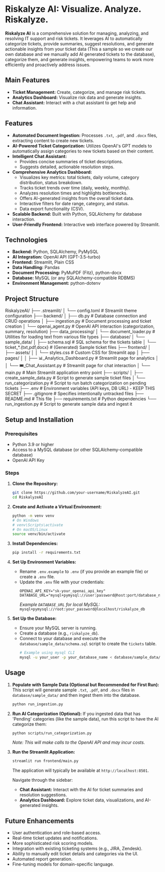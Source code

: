 <!-- File path: README.md -->
# Riskalyze AI: Visualize. Analyze. Riskalyze.

**Riskalyze AI** is a comprehensive solution for managing, analyzing, and resolving IT support and risk tickets. It leverages AI to automatically categorize tickets, provide summaries, suggest resolutions, and generate actionable insights from your ticket data (This a sample so we create our own database and we manually add AI generated tickets to the database), categorize them, and generate insights, empowering teams to work more efficiently and proactively address issues.

## Main Features

*   **Ticket Management:** Create, categorize, and manage risk tickets.
*   **Analytics Dashboard:** Visualize risk data and generate insights.
*   **Chat Assistant:** Interact with a chat assistant to get help and information.

## Features 

*   **Automated Document Ingestion:** Processes `.txt`, `.pdf`, and `.docx` files, extracting content to create new tickets.
*   **AI-Powered Ticket Categorization:** Utilizes OpenAI's GPT models to automatically assign categories to new tickets based on their content.
*   **Intelligent Chat Assistant:**
    *   Provides concise summaries of ticket descriptions.
    *   Suggests detailed, actionable resolution steps.
*   **Comprehensive Analytics Dashboard:**
    *   Visualizes key metrics: total tickets, daily volume, category distribution, status breakdown.
    *   Tracks ticket trends over time (daily, weekly, monthly).
    *   Analyzes resolution times and highlights bottlenecks.
    *   Offers AI-generated insights from the overall ticket data.
    *   Interactive filters for date range, category, and status.
    *   Data export functionality (CSV).
*   **Scalable Backend:** Built with Python, SQLAlchemy for database interaction.
*   **User-Friendly Frontend:** Interactive web interface powered by Streamlit.

## Technologies

*   **Backend:** Python, SQLAlchemy, PyMySQL
*   **AI Integration:** OpenAI API (GPT-3.5-turbo)
*   **Frontend:** Streamlit, Plain CSS
*   **Data Handling:** Pandas
*   **Document Processing:** PyMuPDF (Fitz), python-docx
*   **Database:** MySQL (or any SQLAlchemy-compatible RDBMS)
*   **Environment Management:** python-dotenv

## Project Structure
RiskalyzeAI/
├── .streamlit/
│ └── config.toml # Streamlit theme configuration
├── backend/
│ ├── db.py # Database connection and CRUD operations
│ ├── ingestion.py # Document processing and ticket creation
│ └── openai_agent.py # OpenAI API interaction (categorization, summary, resolution)
├── data_processing/
│ └── document_loader.py # Utilities for loading text from various file types
├── database/
│ └── sample_data/
│ ├── schema.sql # SQL schema for the tickets table
│ └── ticket_*.{txt,pdf,docx} # (Generated) Sample ticket files
├── frontend/
│ ├── assets/
│ │ └── styles.css # Custom CSS for Streamlit app
│ ├── pages/
│ │ ├── 📊_Analytics_Dashboard.py # Streamlit page for analytics
│ │ └── 🎟️_Chat_Assistant.py # Streamlit page for chat interaction
│ └── main.py # Main Streamlit application entry point
├── scripts/
│ ├── create_sample_data.py # Script to generate sample ticket files
│ └── run_categorization.py # Script to run batch categorization on pending tickets
├── .env # Environment variables (API keys, DB URL) - KEEP THIS SECRET
├── .gitignore # Specifies intentionally untracked files
├── README.md # This file
├── requirements.txt # Python dependencies
└── run_ingestion.py # Script to generate sample data and ingest it


## Setup and Installation

### Prerequisites

*   Python 3.9 or higher
*   Access to a MySQL database (or other SQLAlchemy-compatible database)
*   OpenAI API Key

### Steps

1.  **Clone the Repository:**
    ```bash
    git clone https://github.com/your-username/RiskalyzeAI.git
    cd RiskalyzeAI
    ```

2.  **Create and Activate a Virtual Environment:**
    ```bash
    python -m venv venv
    # On Windows
    # venv\Scripts\activate
    # On macOS/Linux
    source venv/bin/activate
    ```

3.  **Install Dependencies:**
    ```bash
    pip install -r requirements.txt
    ```

4.  **Set Up Environment Variables:**
    *   Rename `.env.example` to `.env` (if you provide an example file) or create a `.env` file.
    *   Update the `.env` file with your credentials:
        ```env
        OPENAI_API_KEY="sk-your_openai_api_key"
        DATABASE_URL="mysql+pymysql://user:password@host:port/database_name"
        ```
        *Example `DATABASE_URL` for local MySQL:* `mysql+pymysql://root:your_password@localhost/riskalyze_db`

5.  **Set Up the Database:**
    *   Ensure your MySQL server is running.
    *   Create a database (e.g., `riskalyze_db`).
    *   Connect to your database and execute the `database/sample_data/schema.sql` script to create the `tickets` table.
        ```bash
        # Example using mysql CLI
        mysql -u your_user -p your_database_name < database/sample_data/schema.sql
        ```

## Usage

1.  **Populate with Sample Data (Optional but Recommended for First Run):**
    This script will generate sample `.txt`, `.pdf`, and `.docx` files in `database/sample_data/` and then ingest them into the database.
    ```bash
    python run_ingestion.py
    ```

2.  **Run AI Categorization (Optional):**
    If you ingested data that has 'Pending' categories (like the sample data), run this script to have the AI categorize them:
    ```bash
    python scripts/run_categorization.py
    ```
    *Note: This will make calls to the OpenAI API and may incur costs.*

3.  **Run the Streamlit Application:**
    ```bash
    streamlit run frontend/main.py
    ```
    The application will typically be available at `http://localhost:8501`.

    Navigate through the sidebar:
    *   **Chat Assistant:** Interact with the AI for ticket summaries and resolution suggestions.
    *   **Analytics Dashboard:** Explore ticket data, visualizations, and AI-generated insights.


## Future Enhancements

*   User authentication and role-based access.
*   Real-time ticket updates and notifications.
*   More sophisticated risk scoring models.
*   Integration with existing ticketing systems (e.g., JIRA, Zendesk).
*   Ability to manually edit ticket details and categories via the UI.
*   Automated report generation.
*   Fine-tuning models for domain-specific language.

